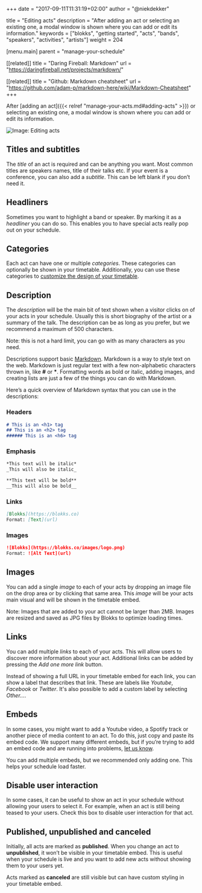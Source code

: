 +++
date            = "2017-09-11T11:31:19+02:00"
author          = "@niekdekker"

title           = "Editing acts"
description     = "After adding an act or selecting an existing one, a modal window is shown where you can add or edit its information."
keywords        = ["blokks", "getting started", "acts", "bands", "speakers", "activities", "artists"]
weight          = 204

[menu.main]
parent          = "manage-your-schedule"

[[related]]
title = "Daring Fireball: Markdown"
url = "https://daringfireball.net/projects/markdown/"

[[related]]
title = "Github: Markdown cheatsheet"
url = "https://github.com/adam-p/markdown-here/wiki/Markdown-Cheatsheet"
+++

After [adding an act]({{< relref "manage-your-acts.md#adding-acts" >}}) or selecting an existing one, a modal window is shown where you can add or edit its information.

![Image: Editing acts](https://blokks.co/docs/images/image.png)

## Titles and subtitles
The *title* of an act is required and can be anything you want. Most common titles are speakers names, title of their talks etc. If your event is a conference, you can also add a *subtitle*. This can be left blank if you don’t need it.

## Headliners
Sometimes you want to highlight a band or speaker. By marking it as a *headliner* you can do so. This enables you to have special acts really pop out on your schedule.

## Categories
Each act can have one or multiple *categories*. These categories can optionally be shown in your timetable. Additionally, you can use these categories to [customize the design of your timetable](http://themes/modififers).

## Description
The *description* will be the main bit of text shown when a visitor clicks on of your acts in your schedule. Usually this is short biography of the artist or a summary of the talk. The description can be as long as you prefer, but we recommend a maximum of 500 characters.

<span class='note'>Note: this is not a hard limit, you can go with as many characters as you need.</span>

Descriptions support basic [Markdown](https://daringfireball.net/projects/markdown/). Markdown is a way to style text on the web. Markdown is just regular text with a few non-alphabetic characters thrown in, like **#** or **\***. Formatting words as bold or italic, adding images, and creating lists are just a few of the things you can do with Markdown.

Here’s a quick overview of Markdown syntax that you can use in the descriptions:

### Headers
```md
# This is an <h1> tag
## This is an <h2> tag
###### This is an <h6> tag
```

### Emphasis
```md
*This text will be italic*
_This will also be italic_

**This text will be bold**
__This will also be bold__
```

### Links
```md
[Blokks](https://blokks.co)
Format: [Text](url)
```

### Images
```md
![Blokks](https://blokks.co/images/logo.png)
Format: ![Alt Text](url)
```

## Images
You can add a single *image* to each of your acts by dropping an image file on the drop area or by clicking that same area. This *image* will be your acts main visual and will be shown in the timetable embed.

<span class='note'>Note: Images that are added to your act cannot be larger than 2MB. Images are resized and saved as JPG files by Blokks to optimize loading times.</span>

## Links
You can add multiple *links* to each of your acts. This will allow users to discover more information about your act. Additional links can be added by pressing the *Add one more link* button.

Instead of showing a full URL in your timetable embed for each link, you can show a label that describes that link. These are labels like *Youtube*, *Facebook* or *Twitter*. It's also possible to add a custom label by selecting *Other…*.

## Embeds
In some cases, you might want to add a Youtube video, a Spotify track or another piece of media content to an act. To do this, just copy and paste its embed code. We support many different embeds, but if you’re trying to add an embed code and are running into problems, [let us know](http://introduction/support).

<span class='note'>You can add multiple embeds, but we recommended only adding one. This helps your schedule load faster.</span>

## Disable user interaction
In some cases, it can be useful to show an act in your schedule without allowing your users to select it. For example, when an act is still being teased to your users. Check this box to disable user interaction for that act. 

## Published, unpublished and canceled
Initially, all acts are marked as **published**. When you change an act to **unpublished**, it won’t be visible in your timetable embed. This is useful when your schedule is live and you want to add new acts without showing them to your users yet.

Acts marked as **canceled** are still visible but can have custom styling in your timetable embed.